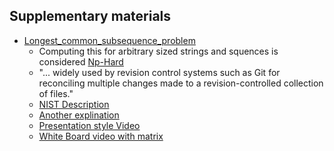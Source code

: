 ## Supplementary materials

* [Longest_common_subsequence_problem](https://en.wikipedia.org/wiki/Longest_common_subsequence_problem)
  * Computing this for arbitrary sized strings and squences is considered [Np-Hard](https://en.wikipedia.org/wiki/NP-hardness)
  * "... widely used by revision control systems such as Git for reconciling multiple changes made to a revision-controlled collection of files."
  * [NIST Description](https://xlinux.nist.gov/dads/HTML/longestCommonSubsequence.html)
  * [Another explination](https://www.ics.uci.edu/~eppstein/161/960229.html)
  * [Presentation style Video](http://www.geeksforgeeks.org/printing-longest-common-subsequence/)
  * [White Board video with matrix](https://www.youtube.com/watch?v=NnD96abizww)

